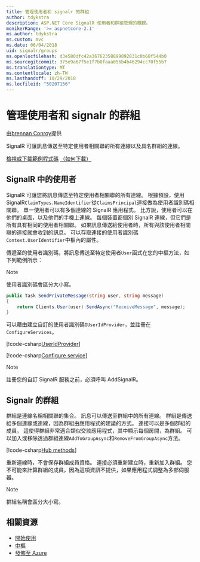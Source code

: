 ```yaml
---
title: 管理使用者和 signalr 的群組
author: tdykstra
description: ASP.NET Core SignalR 使用者和群組管理的概觀。
monikerRange: '>= aspnetcore-2.1'
ms.author: tdykstra
ms.custom: mvc
ms.date: 06/04/2018
uid: signalr/groups
ms.openlocfilehash: d3e580dfc42a36762358899892831c8b68f544b0
ms.sourcegitcommit: 375e9a67f5e1f7b0faaa056b4b46294cc70f55b7
ms.translationtype: MT
ms.contentlocale: zh-TW
ms.lasthandoff: 10/29/2018
ms.locfileid: "50207156"
---
```

# <a name="manage-users-and-groups-in-signalr"></a>管理使用者和 signalr 的群組

由[brennan Conroy](https://github.com/BrennanConroy)提供

SignalR 可讓訊息傳送至特定使用者相關聯的所有連線以及具名群組的連線。

[檢視或下載範例程式碼](https://github.com/aspnet/Docs/tree/master/aspnetcore/signalr/groups/sample/) [（如何下載）](xref:index#how-to-download-a-sample)

## <a name="users-in-signalr"></a>SignalR 中的使用者

SignalR 可讓您將訊息傳送至特定使用者相關聯的所有連線。 根據預設，使用 SignalR`ClaimTypes.NameIdentifier`從`ClaimsPrincipal`連接做為使用者識別碼相關聯。 單一使用者可以有多個連線的 SignalR 應用程式。 比方說，使用者可以在他們的桌面，以及他們的手機上連線。 每個裝置都個別 SignalR 連線，但它們是所有具有相同的使用者相關聯。 如果訊息傳送給使用者時，所有與該使用者相關聯的連接就會收到的訊息。 可以存取連接的使用者識別碼`Context.UserIdentifier`中樞內的屬性。

傳遞至的使用者識別碼，將訊息傳送至特定使用者`User`函式在您的中樞方法，如下列範例所示：

> [!NOTE]
> 使用者識別碼會區分大小寫。

```csharp
public Task SendPrivateMessage(string user, string message)
{
    return Clients.User(user).SendAsync("ReceiveMessage", message);
}
```

可以藉由建立自訂的使用者識別碼`IUserIdProvider`，並註冊在`ConfigureServices`。

[!code-csharp[UserIdProvider](groups/sample/customuseridprovider.cs?range=4-10)]

[!code-csharp[Configure service](groups/sample/startup.cs?range=21-22,39-42)]

> [!NOTE]
> 註冊您的自訂 SignalR 服務之前，必須呼叫 AddSignalR。

## <a name="groups-in-signalr"></a>Signalr 的群組

群組是連線名稱相關聯的集合。 訊息可以傳送至群組中的所有連線。 群組是傳送給多個連線或連線，因為群組由應用程式的建議的方式。 連接可以是多個群組的成員。 這使得群組非常適合類似交談應用程式，其中顯示每個房間，為群組。 可以加入或移除透過群組連線`AddToGroupAsync`和`RemoveFromGroupAsync`方法。

[!code-csharp[Hub methods](groups/sample/hubs/chathub.cs?range=15-27)]

重新連線時，不會保存群組成員資格。 連接必須重新建立時，重新加入群組。 您不可能來計算群組的成員，因為這項資訊不提供，如果應用程式調整為多部伺服器。

> [!NOTE]
> 群組名稱會區分大小寫。

## <a name="related-resources"></a>相關資源

* [開始使用](xref:tutorials/signalr)
* [中樞](xref:signalr/hubs)
* [發佈至 Azure](xref:signalr/publish-to-azure-web-app)
